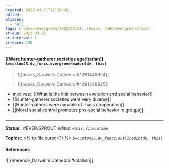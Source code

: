 ```yaml
---
created: 2022-03-21T17:20:42 
edited: 
aliases:
  - null
tags: created/evergreen/2022/03/21, review, node/evergreen/claim
sr-due: 2022-03-21
sr-interval: 1
sr-ease: 230
---
```


#### [[Were hunter-gatherer societies egalitarian]] `$=customJS.dv_funcs.evergreenHeader(dv, this)`



> ![[books_Darwin's Cathedral#^291449824]]

> ![[books_Darwin's Cathedral#^291449825]]


- involves:: [[What is the link between evolution and social behavior]]
- [[Hunter-gatherer societies were very diverse]]
- [[Hunter-gathers were capable of mass cooperation]]
- [[Moral social control promotes pro-social behavior in groups]]


### <hr class="footnote"/>

**Status**:: #EVER/SPROUT
*edited `=this.file.mtime`*

**Topics**:: <% tp.file.cursor(1) %>
*`$=customJS.dv_funcs.outlinedIn(dv, this)`*

#### References 

![[reference_Darwin's Cathedral#citation]]
